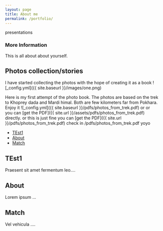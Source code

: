 ```yaml
---
layout: page
title: About me
permalink: /portfolio/
---
```


presentations

### More Information

This is all about about yourself.

## Photos collection/stories

I have started collecting the photos with the hope of creating it as a book
![_config.yml]({{ site.baseurl }}/images/one.png)

Here is my first attempt of the photo book. The photos are based on the trek to Khoprey dada and Mardi himal. Both are few kilometers far from Pokhara. Enjoy it
![_config.yml]({{ site.baseurl }}/pdfs/photos_from_trek.pdf)
 or or 
you can [get the PDF]({{ site.url }}/assets/pdfs/photos_from_trek.pdf) directly. or this is just fine 
you can [get the PDF]({{ site.url }}/pdfs/photos_from_trek.pdf)
check in 
/pdfs/photos_from_trek.pdf
yoyo

<ul id="profileTabs" class="nav nav-tabs">
    <li class="active"><a href="#profile" data-toggle="tab">TEst1</a></li>
    <li><a href="#about" data-toggle="tab">About</a></li>
    <li><a href="#match" data-toggle="tab">Match</a></li>
</ul>
  <div class="tab-content">
<div role="tabpanel" class="tab-pane active" id="profile">
    <h2>TEst1</h2>
<p>Praesent sit amet fermentum leo....</p>
</div>

<div role="tabpanel" class="tab-pane" id="about">
    <h2>About</h2>
    <p>Lorem ipsum ...</p></div>

<div role="tabpanel" class="tab-pane" id="match">
    <h2>Match</h2>
    <p>Vel vehicula ....</p>
</div>
</div>

